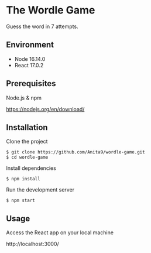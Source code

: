 # The Wordle Game
Guess the word in 7 attempts.

## Environment

- Node 16.14.0
- React 17.0.2

## Prerequisites

Node.js & npm

https://nodejs.org/en/download/

## Installation

Clone the project
```
$ git clone https://github.com/Anita9/wordle-game.git
$ cd wordle-game
```

Install dependencies
```
$ npm install
```

Run the development server
```
$ npm start
```

## Usage

Access the React app on your local machine

http://localhost:3000/
